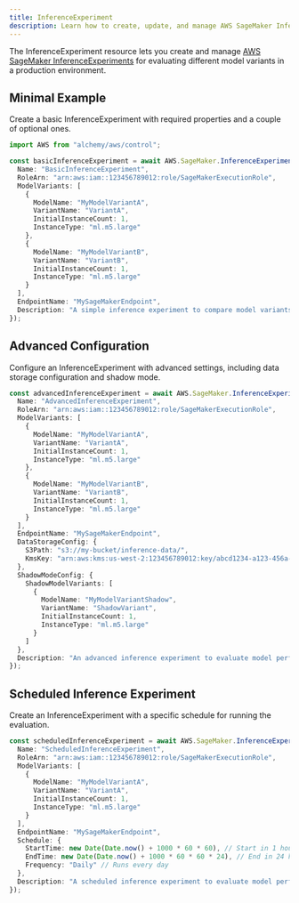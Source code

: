 ```yaml
---
title: InferenceExperiment
description: Learn how to create, update, and manage AWS SageMaker InferenceExperiments using Alchemy Cloud Control.
---
```



The InferenceExperiment resource lets you create and manage [AWS SageMaker InferenceExperiments](https://docs.aws.amazon.com/sagemaker/latest/userguide/) for evaluating different model variants in a production environment.

## Minimal Example

Create a basic InferenceExperiment with required properties and a couple of optional ones.

```ts
import AWS from "alchemy/aws/control";

const basicInferenceExperiment = await AWS.SageMaker.InferenceExperiment("basicInferenceExperiment", {
  Name: "BasicInferenceExperiment",
  RoleArn: "arn:aws:iam::123456789012:role/SageMakerExecutionRole",
  ModelVariants: [
    {
      ModelName: "MyModelVariantA",
      VariantName: "VariantA",
      InitialInstanceCount: 1,
      InstanceType: "ml.m5.large"
    },
    {
      ModelName: "MyModelVariantB",
      VariantName: "VariantB",
      InitialInstanceCount: 1,
      InstanceType: "ml.m5.large"
    }
  ],
  EndpointName: "MySageMakerEndpoint",
  Description: "A simple inference experiment to compare model variants."
});
```

## Advanced Configuration

Configure an InferenceExperiment with advanced settings, including data storage configuration and shadow mode.

```ts
const advancedInferenceExperiment = await AWS.SageMaker.InferenceExperiment("advancedInferenceExperiment", {
  Name: "AdvancedInferenceExperiment",
  RoleArn: "arn:aws:iam::123456789012:role/SageMakerExecutionRole",
  ModelVariants: [
    {
      ModelName: "MyModelVariantA",
      VariantName: "VariantA",
      InitialInstanceCount: 1,
      InstanceType: "ml.m5.large"
    },
    {
      ModelName: "MyModelVariantB",
      VariantName: "VariantB",
      InitialInstanceCount: 1,
      InstanceType: "ml.m5.large"
    }
  ],
  EndpointName: "MySageMakerEndpoint",
  DataStorageConfig: {
    S3Path: "s3://my-bucket/inference-data/",
    KmsKey: "arn:aws:kms:us-west-2:123456789012:key/abcd1234-a123-456a-a12b-a123b4cd56ef"
  },
  ShadowModeConfig: {
    ShadowModelVariants: [
      {
        ModelName: "MyModelVariantShadow",
        VariantName: "ShadowVariant",
        InitialInstanceCount: 1,
        InstanceType: "ml.m5.large"
      }
    ]
  },
  Description: "An advanced inference experiment to evaluate model performance."
});
```

## Scheduled Inference Experiment

Create an InferenceExperiment with a specific schedule for running the evaluation.

```ts
const scheduledInferenceExperiment = await AWS.SageMaker.InferenceExperiment("scheduledInferenceExperiment", {
  Name: "ScheduledInferenceExperiment",
  RoleArn: "arn:aws:iam::123456789012:role/SageMakerExecutionRole",
  ModelVariants: [
    {
      ModelName: "MyModelVariantA",
      VariantName: "VariantA",
      InitialInstanceCount: 1,
      InstanceType: "ml.m5.large"
    }
  ],
  EndpointName: "MySageMakerEndpoint",
  Schedule: {
    StartTime: new Date(Date.now() + 1000 * 60 * 60), // Start in 1 hour
    EndTime: new Date(Date.now() + 1000 * 60 * 60 * 24), // End in 24 hours
    Frequency: "Daily" // Runs every day
  },
  Description: "A scheduled inference experiment to evaluate model performance daily."
});
```
